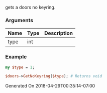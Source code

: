 gets a doors no keyring.
### Arguments
**Name**|**Type**|**Description**
:---|:---|:---
type|int|

### Example

```perl
my $type = 1;

$doors->GetNoKeyring($type); # Returns void
```


Generated On 2018-04-29T00:35:14-07:00